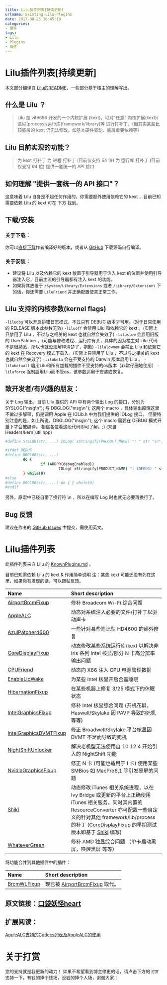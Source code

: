 ```yaml
---
title: Lilu插件列表[持续更新]
urlname: Existing-Lilu-Plugins
date: 2017-08-25 16:45:19
categories:
- 插件
tags:
- Lilu
- Plugins
- 插件
---
```

# Lilu插件列表[持续更新]

本文部分翻译自 [Lilu的README](https://github.com/vit9696/Lilu/blob/master/README.md)，一些部分基于楼主的理解写出。

## 什么是 Lilu ？
> Lilu 是 vit9696 开发的一个内核扩展 (kext)，可对"任意" 内核扩展(kext)/进程(process)/运行库(framework/library)等 进行打补丁。(但其实某些比较底层的 kext 仍无法修改，如基本硬件驱动、底层重要依赖等)

## Lilu 目前实现的功能？
>为 kext 打补丁
为 进程 打补丁    (目前仅支持 64 位)
为 运行库 打补丁 (目前仅支持 64 位)
提供一套统一的 API 接口

## 如何理解 "提供一套统一的 API 接口"？
这意味着 Lilu 自身是不起任何作用的，你需要额外使用依赖它的 kext ，目前已知需要依赖 Lilu 的 kext 可在 下方 找到。


## 下载/安装
### 关于下载：
你可以[直接下载](https://github.com/vit9696/Lilu/releases)作者编译好的版本，或者从 [GitHub](https://github.com/vit9696/Lilu/) 下载源码自行编译。
### 关于安装：
* 建议将 Lilu 以及依赖它的 kext 放置于引导器用于注入 kext 的位置并使用引导器注入它，目前主流的引导器都有注入 kext 的功能。
* 如果将其放置于 `/System/Library/Extensions` 或者 `/Library/Extensions` 下的话，你还需要 `LiluFriend` 并正确配置使其正常工作。

## Lilu 支持的内核参数(kernel flags)
`-liludbg` 可以开启排错日志模式，不过只有 DEBUG 版本才可用。(对于日常使用的 RELEASE 版本此参数无效)
`-liluoff` 会禁用 Lilu 和依赖它的 kext 。(实际上只禁用了 Lilu ，不过与之相关的 kext 也就自然会失效了)
`-liluslow` 会启用旧版的 UserPatcher 。(可能与修改进程、运行库有关，具体的因为楼主对 Lilu 代码不是很熟悉，所以也就没法解释清楚了，抱歉)
`-lilulowmem` 会禁止 Lilu 和依赖它的 kext 在 Recovery 模式下载入。(实际上只禁用了 Lilu ，不过与之相关的 kext 也就自然会失效了)
`-lilubeta` 会在不受支持的 Darwin 版本启用 Lilu 。
`-lilubetaall` 启用Lilu和所有加载的插件不受支持的os版本（非常仔细地使用）
`-liluforce` 强制启用Lilu而不管os，该参数适用于安装或恢复。
## 致开发者/有兴趣的朋友：
关于 Log 输出，目前 Lilu 提供的 API 中有两个输出 Log 的接口，分别为 SYSLOG("msg\n"); 与 DBGLOG("msg\n"); 这两个 macro ，具体输出原理这里不做过多解释，仍是调用 Apple 在 IOLib.h 中为我们提供的 IOLog 接口。
但要特别注意的是，如上所说，DBGLOG("msg\n"); 这个 macro 需要在 DEBUG 模式开启下才会被编译。
相信各位看这段代码即可了解。;) (来自 Headers/kern_util.hpp)

```bash
#define SYSLOG(str, ...) IOLog( xStringify(PRODUCT_NAME) ": " str "\n", ## __VA_ARGS__)

#ifdef DEBUG
#define DBGLOG(str, ...)                                                                                                                                \
        do {                                                                                                                                                                \
                if (ADDPR(debugEnabled))                                                                                \
                        IOLog( xStringify(PRODUCT_NAME) ": (DEBUG) " str "\n", ## __VA_ARGS__);                \
        } while(0)
#else
#define DBGLOG(str, ...) do { } while(0)
#endif
```
另外，原宏中已经自带了换行符 \n ，所以在编写 Log 时也就无必要再换行了。


## Bug 反馈
建议在作者的 [GitHub Issues](https://github.com/vit9696/Lilu/issues) 中提交，需使用英文。

# Lilu插件列表

此插件列表来自 Lilu 的 [KnownPlugins.md](https://github.com/vit9696/Lilu/blob/master/KnownPlugins.md) 。

目前已知需依赖 Lilu 的 kext & 作用简单说明
注：某些 kext 可能还没有列在这里，如果你有发现的话，可以跟帖反馈。

| Name | Short description |
|:-----|:------------------|
|[AirportBrcmFixup](https://sourceforge.net/p/airportbrcmfixup/) | 修补 Broadcom Wi-Fi 综合问题|
|[AppleALC](https://github.com/vit9696/AppleALC) | 动态对系统注入必要的文件/打补丁以驱动声卡|
|[AzulPatcher4600](https://github.com/coderobe/AzulPatcher4600) | 一些针对某些笔记型 HD4600 的额外修复|
|[CoreDisplayFixup](https://github.com/PMheart/CoreDisplayFixup) | 动态修改某些系统运行库/kext 以解决非 Iris 系列 Intel 核显/部分 N 卡高分辨率输出问题|
|[CPUFriend](https://github.com/PMheart/CPUFriend) | 动态向 X86 注入 CPU 电源管理数据|
|[EnableLidWake](https://github.com/syscl/EnableLidWake) | 为某些 Intel 核显开启合盖睡眠|
|[HibernationFixup](https://sourceforge.net/p/hibernationfixup) | 在某些机器上修复 3/25 模式下的休眠状态|
|[IntelGraphicsFixup](https://sourceforge.net/p/intelgraphicsfixup) | 修补 Intel 核显综合问题 (开机花屏，Haswell/Skylake 因 PAVP 导致的死机等等)|
|[IntelGraphicsDVMTFixup](https://github.com/BarbaraPalvin/IntelGraphicsDVMTFixup) | 修正 Broadwell/Skylake 平台核显因 DVMT 不足而导致的死机|
|[NightShiftUnlocker](https://github.com/Austere-J/NightShiftUnlocker) | 解决老机型无法使用自 10.12.4 开始引入的 NightShift 功能|
|[NvidiaGraphicsFixup](https://sourceforge.net/p/nvidiagraphicsfixup) | 修正 N 卡 (可能也适用于 I 卡) 使用某些 SMBios 如 MacPro6,1 等引发黑屏的问题|
|[Shiki](https://github.com/vit9696/Shiki) | 动态修改 iTunes 相关系统进程，以在 Ivy Bridge 或更新的平台上正确使用 iTunes 相关服务，同时其内置的 ResourceConverter 亦可配置一些自定义的针对其他 framework/lib/process 的补丁 ([CoreDisplayFixup](https://github.com/PMheart/CoreDisplayFixup) 的早期测试版本即基于 [Shiki](https://github.com/vit9696/Shiki) 编写)|
|[WhateverGreen](https://github.com/vit9696/WhateverGreen) | 修补 AMD 独显综合问题 （单卡启动黑屏，唤醒黑屏 等等）|


将功能合并到其他插件中的插件：

| Name | Short description |
|:-----|:------------------|
|[BrcmWLFixup](https://github.com/PMheart/BrcmWLFixup) | 现已被 [AirportBrcmFixup](https://sourceforge.net/p/airportbrcmfixup/) 取代。|



## 原文链接：[口袋妖怪heart](http://bbs.pcbeta.com/forum.php?mod=viewthread&tid=1741470&page=1#pid47122622)
## 扩展阅读：
[AppleALC支持的Codecs列表及AppleALC的使用](https://blog.daliansky.net/AppleALC-Supported-codecs.html)

# 关于打赏

您的支持就是我更新的动力！
如果不希望看到博主停更的话，请点击下方的 `打赏` 支持一下，有钱的捧个钱场，没钱的捧个人场，谢谢大家！


